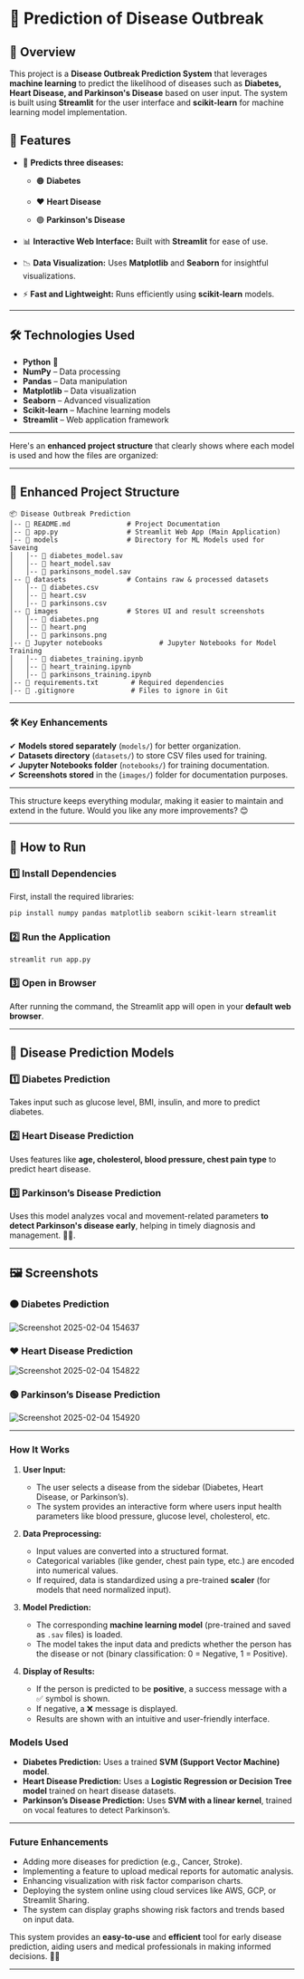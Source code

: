 # 🏥 Prediction of Disease Outbreak  

## 📌 Overview  
This project is a **Disease Outbreak Prediction System** that leverages **machine learning** to predict the likelihood of diseases such as **Diabetes, Heart Disease, and Parkinson's Disease** based on user input. The system is built using **Streamlit** for the user interface and **scikit-learn** for machine learning model implementation.

## 🚀 Features  
- 🏥 **Predicts three diseases:**  
  - 🟠 **Diabetes**
     
  - ❤️ **Heart Disease**
    
  - 🟢 **Parkinson's Disease**
    
- 📊 **Interactive Web Interface:** Built with **Streamlit** for ease of use.  
- 📉 **Data Visualization:** Uses **Matplotlib** and **Seaborn** for insightful visualizations.  
- ⚡ **Fast and Lightweight:** Runs efficiently using **scikit-learn** models.  

---

## 🛠️ Technologies Used  
- **Python** 🐍  
- **NumPy** – Data processing  
- **Pandas** – Data manipulation  
- **Matplotlib** – Data visualization  
- **Seaborn** – Advanced visualization  
- **Scikit-learn** – Machine learning models  
- **Streamlit** – Web application framework  

---

Here's an **enhanced project structure** that clearly shows where each model is used and how the files are organized:  

---
## 📂 **Enhanced Project Structure**  
```
📦 Disease Outbreak Prediction  
│-- 📜 README.md              # Project Documentation  
│-- 📜 app.py                 # Streamlit Web App (Main Application)  
│-- 📂 models                 # Directory for ML Models used for Saveing
│   │-- 📜 diabetes_model.sav   
│   │-- 📜 heart_model.sav       
│   │-- 📜 parkinsons_model.sav  
│-- 📂 datasets               # Contains raw & processed datasets  
│   │-- 📜 diabetes.csv          
│   │-- 📜 heart.csv              
│   │-- 📜 parkinsons.csv        
│-- 📂 images                 # Stores UI and result screenshots  
│   │-- 📜 diabetes.png           
│   │-- 📜 heart.png             
│   │-- 📜 parkinsons.png        
│-- 📂 Jupyter notebooks              # Jupyter Notebooks for Model Training  
│   │-- 📜 diabetes_training.ipynb     
│   │-- 📜 heart_training.ipynb      
│   │-- 📜 parkinsons_training.ipynb   
│-- 📜 requirements.txt        # Required dependencies  
│-- 📜 .gitignore              # Files to ignore in Git  
```

---

### 🛠 **Key Enhancements**
✔ **Models stored separately** (`models/`) for better organization.  
✔ **Datasets directory** (`datasets/`) to store CSV files used for training.  
✔ **Jupyter Notebooks folder** (`notebooks/`) for training documentation.  
✔ **Screenshots stored** in the (`images/`) folder for documentation purposes.  

---

This structure keeps everything modular, making it easier to maintain and extend in the future. Would you like any more improvements? 😊

---

## 🎯 How to Run  
### 1️⃣ Install Dependencies  
First, install the required libraries:  
```bash
pip install numpy pandas matplotlib seaborn scikit-learn streamlit
```

### 2️⃣ Run the Application  
```bash
streamlit run app.py
```

### 3️⃣ Open in Browser  
After running the command, the Streamlit app will open in your **default web browser**.

---

## 🏥 Disease Prediction Models  
### **1️⃣ Diabetes Prediction**  
Takes input such as glucose level, BMI, insulin, and more to predict diabetes.  

### **2️⃣ Heart Disease Prediction**  
Uses features like **age, cholesterol, blood pressure, chest pain type** to predict heart disease.  

### **3️⃣ Parkinson’s Disease Prediction**  
Uses this model analyzes vocal and movement-related parameters **to detect Parkinson's disease early**, helping in timely diagnosis and management. 🚀🔬.  

---

## 🖼️ Screenshots  
### 🟠 **Diabetes Prediction**
![Screenshot 2025-02-04 154637](https://github.com/user-attachments/assets/0ca00345-135b-4a53-9fdb-ec01370e5aed)


### ❤️ **Heart Disease Prediction**
![Screenshot 2025-02-04 154822](https://github.com/user-attachments/assets/e9bd696e-5e96-42b6-98d7-5a7c114c466a)


### 🟢 **Parkinson’s Disease Prediction**
![Screenshot 2025-02-04 154920](https://github.com/user-attachments/assets/4a7fc94f-fdfe-4613-b95d-8402199c86f2)


---

### **How It Works**  

1. **User Input:**  
   - The user selects a disease from the sidebar (Diabetes, Heart Disease, or Parkinson’s).  
   - The system provides an interactive form where users input health parameters like blood pressure, glucose level, cholesterol, etc.  

2. **Data Preprocessing:**  
   - Input values are converted into a structured format.  
   - Categorical variables (like gender, chest pain type, etc.) are encoded into numerical values.  
   - If required, data is standardized using a pre-trained **scaler** (for models that need normalized input).  

3. **Model Prediction:**  
   - The corresponding **machine learning model** (pre-trained and saved as `.sav` files) is loaded.  
   - The model takes the input data and predicts whether the person has the disease or not (binary classification: 0 = Negative, 1 = Positive).  

4. **Display of Results:**  
   - If the person is predicted to be **positive**, a success message with a ✅ symbol is shown.  
   - If negative, a ❌ message is displayed.  
   - Results are shown with an intuitive and user-friendly interface.   

### **Models Used**  
- **Diabetes Prediction:** Uses a trained **SVM (Support Vector Machine) model**.  
- **Heart Disease Prediction:** Uses a **Logistic Regression or Decision Tree model** trained on heart disease datasets.  
- **Parkinson’s Disease Prediction:** Uses **SVM with a linear kernel**, trained on vocal features to detect Parkinson’s.  

---

### **Future Enhancements**  
- Adding more diseases for prediction (e.g., Cancer, Stroke).  
- Implementing a feature to upload medical reports for automatic analysis.  
- Enhancing visualization with risk factor comparison charts.  
- Deploying the system online using cloud services like AWS, GCP, or Streamlit Sharing.
- The system can display graphs showing risk factors and trends based on input data.

This system provides an **easy-to-use** and **efficient** tool for early disease prediction, aiding users and medical professionals in making informed decisions. 🚀💡

---
